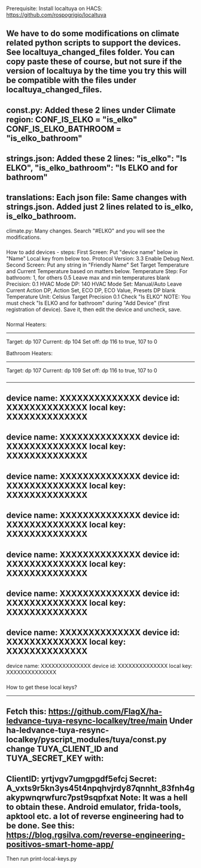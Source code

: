 ###

Prerequisite:
Install localtuya on HACS: https://github.com/rospogrigio/localtuya

###
###
###

We have to do some modifications on climate related python scripts to support the devices.
See localtuya_changed_files folder. You can copy paste these of course, but not sure if the version of localtuya by the time you try this will be compatible with the files under localtuya_changed_files.
---
const.py: Added these 2 lines under Climate region:
CONF_IS_ELKO = "is_elko"
CONF_IS_ELKO_BATHROOM = "is_elko_bathroom"
---
strings.json: Added these 2 lines:
"is_elko": "Is ELKO",
"is_elko_bathroom": "Is ELKO and for bathroom"
---
translations: Each json file: Same changes with strings.json. Added just 2 lines related to is_elko, is_elko_bathroom.
---
climate.py:
Many changes. Search "#ELKO" and you will see the modifications.

###
###
###

How to add devices - steps:
First Screen:
	Put "device name" below in "Name"
	Local key from below too.
	Protocol Version: 3.3
	Enable Debug
	Next.
Second Screen:
	Put any string in "Friendly Name"
	Set Target Temperature and Current Temperature based on matters below.
	Temperature Step: For bathroom: 1, for others 0.5
	Leave max and min temperatures blank
	Precision: 0.1
	HVAC Mode DP: 140
	HVAC Mode Set: Manual/Auto
	Leave Current Action DP, Action Set, ECO DP, ECO Value, Presets DP blank
	Temperature Unit: Celsius
	Target Precision 0.1
	Check "Is ELKO"
	NOTE: You must check "Is ELKO and for bathroom" during "Add Device" (first registration of device). Save it, then edit the device and uncheck, save.

###
###
###


Normal Heaters:
____________________
Target: dp 107
Current: dp 104
Set off: dp 116 to true, 107 to 0

Bathroom Heaters:
____________________
Target: dp 107
Current: dp 109
Set off: dp 116 to true, 107 to 0

###
###
###

---------------------------
device name:    XXXXXXXXXXXXXX
device id:      XXXXXXXXXXXXXX
local key:      XXXXXXXXXXXXXX
---------------------------
device name:    XXXXXXXXXXXXXX
device id:      XXXXXXXXXXXXXX
local key:      XXXXXXXXXXXXXX
--------------------------- 
device name:    XXXXXXXXXXXXXX
device id:      XXXXXXXXXXXXXX
local key:      XXXXXXXXXXXXXX
--------------------------- 
device name:    XXXXXXXXXXXXXX
device id:      XXXXXXXXXXXXXX
local key:      XXXXXXXXXXXXXX
--------------------------- 
device name:    XXXXXXXXXXXXXX
device id:      XXXXXXXXXXXXXX
local key:      XXXXXXXXXXXXXX
--------------------------- 
device name:    XXXXXXXXXXXXXX
device id:      XXXXXXXXXXXXXX
local key:      XXXXXXXXXXXXXX
--------------------------- 
device name:    XXXXXXXXXXXXXX
device id:      XXXXXXXXXXXXXX
local key:      XXXXXXXXXXXXXX
--------------------------- 
device name:    XXXXXXXXXXXXXX
device id:      XXXXXXXXXXXXXX
local key:      XXXXXXXXXXXXXX

###
###
###

How to get these local keys?
____________________
Fetch this: https://github.com/FlagX/ha-ledvance-tuya-resync-localkey/tree/main
Under ha-ledvance-tuya-resync-localkey/pyscript_modules/tuya/const.py change TUYA_CLIENT_ID and TUYA_SECRET_KEY with:
---
ClientID: yrtjvgv7umgpgdf5efcj
Secret: A_vxts9r5kn3ys45t4npqhvjrdy87qnnht_83fnh4gakypwnqrwfurc7pst9sqpfxat
Note: It was a hell to obtain these. Android emulator, frida-tools, apktool etc. a lot of reverse engineering had to be done. See this: https://blog.rgsilva.com/reverse-engineering-positivos-smart-home-app/
---
Then run print-local-keys.py